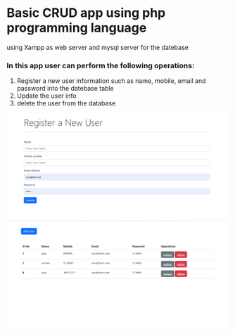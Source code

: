 # Basic CRUD app using php programming language
using Xampp as web server and mysql server for the datebase
### In this app user can perform the following operations:

1. Register a new user information such as name, mobile, email and password into the datebase table
2. Update the user info
3. delete the user from the database

<img src="userhome.png" alt="user registeration page" />
<img src="userstable.png" alt="user table"/>
